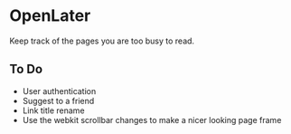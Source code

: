 # OpenLater

Keep track of the pages you are too busy to read.

## To Do

* User authentication
* Suggest to a friend
* Link title rename
* Use the webkit scrollbar changes to make a nicer looking page frame